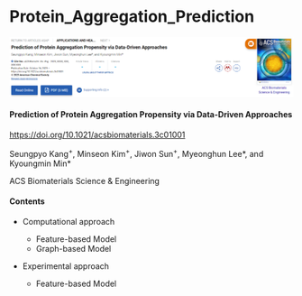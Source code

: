 # Protein_Aggregation_Prediction

<img src="https://github.com/mhlee216/Protein_Aggregation_Prediction/blob/main/main.png">

#### Prediction of Protein Aggregation Propensity via Data-Driven Approaches

<a href="https://doi.org/10.1021/acsbiomaterials.3c01001">https://doi.org/10.1021/acsbiomaterials.3c01001</a>

Seungpyo Kang<sup>+</sup>, Minseon Kim<sup>+</sup>, Jiwon Sun<sup>+</sup>, Myeonghun Lee\*, and Kyoungmin Min\*

ACS Biomaterials Science & Engineering

#### Contents
- Computational approach
    * Feature-based Model
    * Graph-based Model
    
- Experimental approach
   * Feature-based Model    
